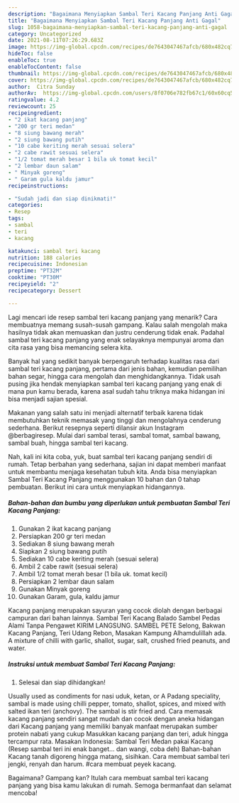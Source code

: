 ```yaml
---
description: "Bagaimana Menyiapkan Sambal Teri Kacang Panjang Anti Gagal"
title: "Bagaimana Menyiapkan Sambal Teri Kacang Panjang Anti Gagal"
slug: 1058-bagaimana-menyiapkan-sambal-teri-kacang-panjang-anti-gagal
category: Uncategorized
date: 2021-08-11T07:26:29.683Z
image: https://img-global.cpcdn.com/recipes/de7643047467afcb/680x482cq70/sambal-teri-kacang-panjang-foto-resep-utama.jpg
hideToc: false
enableToc: true
enableTocContent: false
thumbnail: https://img-global.cpcdn.com/recipes/de7643047467afcb/680x482cq70/sambal-teri-kacang-panjang-foto-resep-utama.jpg
cover: https://img-global.cpcdn.com/recipes/de7643047467afcb/680x482cq70/sambal-teri-kacang-panjang-foto-resep-utama.jpg
author:  Citra Sunday
authorAv:  https://img-global.cpcdn.com/users/8f0706e782fb67c1/60x60cq50/avatar.jpg
ratingvalue: 4.2
reviewcount: 25
recipeingredient:
- "2 ikat kacang panjang"
- "200 gr teri medan"
- "8 siung bawang merah"
- "2 siung bawang putih"
- "10 cabe keriting merah sesuai selera"
- "2 cabe rawit sesuai selera"
- "1/2 tomat merah besar 1 bila uk tomat kecil"
- "2 lembar daun salam"
- " Minyak goreng"
- " Garam gula kaldu jamur"
recipeinstructions:

- "Sudah jadi dan siap dinikmati!"
categories:
- Resep
tags:
- sambal
- teri
- kacang

katakunci: sambal teri kacang 
nutrition: 188 calories
recipecuisine: Indonesian
preptime: "PT32M"
cooktime: "PT30M"
recipeyield: "2"
recipecategory: Dessert

---
```



Lagi mencari ide resep sambal teri kacang panjang yang menarik? Cara membuatnya memang susah-susah gampang. Kalau salah mengolah maka hasilnya tidak akan memuaskan dan justru cenderung tidak enak. Padahal sambal teri kacang panjang yang enak selayaknya mempunyai aroma dan cita rasa yang bisa memancing selera kita.


Banyak hal yang sedikit banyak berpengaruh terhadap kualitas rasa dari sambal teri kacang panjang, pertama dari jenis bahan, kemudian pemilihan bahan segar, hingga cara mengolah dan menghidangkannya. Tidak usah pusing jika hendak menyiapkan sambal teri kacang panjang yang enak di mana pun kamu berada, karena asal sudah tahu triknya maka hidangan ini bisa menjadi sajian spesial.

Makanan yang salah satu ini menjadi alternatif terbaik karena tidak membutuhkan teknik memasak yang tinggi dan mengolahnya cenderung sederhana. Berikut resepnya seperti dilansir akun Instagram @berbagiresep. Mulai dari sambal terasi, sambal tomat, sambal bawang, sambal buah, hingga sambal teri kacang.


Nah, kali ini kita coba, yuk, buat sambal teri kacang panjang sendiri di rumah. Tetap berbahan yang sederhana, sajian ini dapat memberi manfaat untuk membantu menjaga kesehatan tubuh kita. Anda bisa menyiapkan Sambal Teri Kacang Panjang menggunakan 10 bahan dan 0 tahap pembuatan. Berikut ini cara untuk menyiapkan hidangannya.

<!--inarticleads1-->

##### Bahan-bahan dan bumbu yang diperlukan untuk pembuatan Sambal Teri Kacang Panjang:

1. Gunakan 2 ikat kacang panjang
1. Persiapkan 200 gr teri medan
1. Sediakan 8 siung bawang merah
1. Siapkan 2 siung bawang putih
1. Sediakan 10 cabe keriting merah (sesuai selera)
1. Ambil 2 cabe rawit (sesuai selera)
1. Ambil 1/2 tomat merah besar (1 bila uk. tomat kecil)
1. Persiapkan 2 lembar daun salam
1. Gunakan  Minyak goreng
1. Gunakan  Garam, gula, kaldu jamur


Kacang panjang merupakan sayuran yang cocok diolah dengan berbagai campuran dari bahan lainnya. Sambal Teri Kacang Balado Sambel Pedas Alami Tanpa Pengawet KIRIM LANGSUNG. SAMBEL PETE Selong, Bakwan Kacang Panjang, Teri Udang Rebon, Masakan Kampung Alhamdulillah ada. A mixture of chilli with garlic, shallot, sugar, salt, crushed fried peanuts, and water. 

<!--inarticleads2-->

##### Instruksi untuk membuat Sambal Teri Kacang Panjang:


1. Selesai dan siap dihidangkan!

Usually used as condiments for nasi uduk, ketan, or A Padang speciality, sambal is made using chilli pepper, tomato, shallot, spices, and mixed with salted ikan teri (anchovy). The sambal is stir fried and. Cara memasak kacang panjang sendiri sangat mudah dan cocok dengan aneka hidangan dari Kacang panjang yang memiliki banyak manfaat merupakan sumber protein nabati yang cukup Masukkan kacang panjang dan teri, aduk hingga tercampur rata. Masakan Indonesia: Sambal Teri Medan pakai Kacang (Resep sambal teri ini enak banget… dan wangi, coba deh) Bahan-bahan Kacang tanah digoreng hingga matang, sisihkan. Cara membuat sambal teri jengki, renyah dan harum. #cara membuat peyek kacang. 

Bagaimana? Gampang kan? Itulah cara membuat sambal teri kacang panjang yang bisa kamu lakukan di rumah. Semoga bermanfaat dan selamat mencoba!
